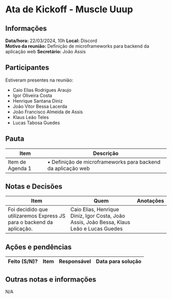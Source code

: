 # Ata de Kickoff - Muscle Uuup

## Informações
**Data/hora:** 22/03/2024, 10h
**Local:** Discord  
**Motivo da reunião:** Definição de microframeworks para backend da aplicação web
**Secretário:** João Assis 

## Participantes
Estiveram presentes na reunião:
- Caio Elias Rodrigues Araujo
- Igor Oliveira Costa
- Henrique Santana Diniz
- João Vitor Bessa Lacerda
- João Francisco Almeida de Assis
- Klaus Leão Teles
- Lucas Tabosa Guedes

## Pauta

Item | Descrição
---- | ----
Item de Agenda 1 | • Definição de microframeworks para backend da aplicação web <br>

## Notas e Decisões
Item | Quem | Anotações |
---- | ---- | ---- |
Foi decidido que utilizaremos Express JS para o backend da aplicação. | Caio Elias, Henrique Diniz, Igor Costa, João Assis, João Bessa, Klaus Leão e Lucas Guedes |

## Ações e pendências
| Feito (S/N)? | Item | Responsável | Data para solução |
| ---- | ---- | ---- | ---- |

## Outras notas e informações
N/A


